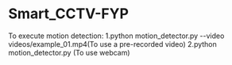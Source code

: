 # Smart_CCTV-FYP
To execute motion detection:
1.python motion_detector.py --video videos/example_01.mp4(To use a pre-recorded video)
2.python motion_detector.py (To use webcam)
